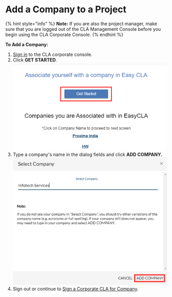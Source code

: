 # Add a Company to a Project

{% hint style="info" %}
**Note:** If you are also the project manager, make sure that you are logged out of the CLA Management Console before you begin using the CLA Corporate Console.
{% endhint %}

**To Add a Company:**

1. ​[Sign in](sign-in-to-the-cla-corporate-console.md) to the CLA corporate console.
2. Click **GET STARTED**.  ![](../../.gitbook/assets/add-company-get-started.png) 
3. Type a company's name in the dialog fields and click **ADD COMPANY.** ![](../../.gitbook/assets/add-company.png) ​​ 
4. Sign out or continue to [Sign a Corporate CLA for Company](sign-a-corporate-cla-for-company.md).



